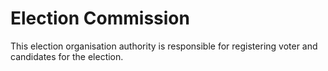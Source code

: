 # Election Commission

This election organisation authority is responsible for registering voter and candidates for the election.
